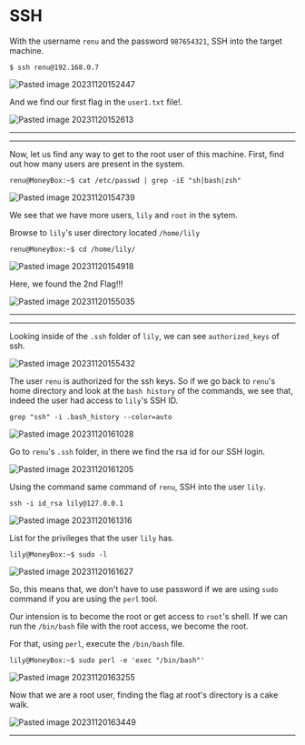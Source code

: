 # SSH

With the username `renu` and the password `987654321`, SSH into the target machine.

```
$ ssh renu@192.168.0.7
```

![Pasted image 20231120152447](https://github.com/Rao-Pranava/Money-Box/assets/93928268/6d03f8bd-b7ec-47b4-9667-19809bf79e3f)


And we find our first flag in the `user1.txt` file!.

![Pasted image 20231120152613](https://github.com/Rao-Pranava/Money-Box/assets/93928268/b83dc0a7-26b6-4c74-a02a-8b49b763cfe2)


----------------
---------

Now, let us find any way to get to the root user of this machine. First, find out how many users are present in the system.

```
renu@MoneyBox:~$ cat /etc/passwd | grep -iE "sh|bash|zsh"
```

![Pasted image 20231120154739](https://github.com/Rao-Pranava/Money-Box/assets/93928268/f5d776b0-22f9-4ed2-a2f2-026c183e810f)


We see that we have more users, `lily` and `root` in the sytem.

Browse to `lily`'s user directory located `/home/lily`

```
renu@MoneyBox:~$ cd /home/lily/
```

![Pasted image 20231120154918](https://github.com/Rao-Pranava/Money-Box/assets/93928268/d549e0f2-57ec-4753-b2a9-26e74cc2c20f)


Here, we found the 2nd Flag!!!

![Pasted image 20231120155035](https://github.com/Rao-Pranava/Money-Box/assets/93928268/fe6a7c5a-f740-4499-8812-f9db4a41e191)


---
--------------

Looking inside of the `.ssh` folder of `lily`, we can see `authorized_keys` of ssh.

![Pasted image 20231120155432](https://github.com/Rao-Pranava/Money-Box/assets/93928268/3239fe35-41b2-403d-a65d-eb88f6c15b39)


The user `renu` is authorized for the ssh keys. So if we go back to `renu`'s home directory and look at the `bash history` of the commands, we see that, indeed the user had access to `lily`'s SSH ID.

```
grep "ssh" -i .bash_history --color=auto
```

![Pasted image 20231120161028](https://github.com/Rao-Pranava/Money-Box/assets/93928268/809fd7db-d330-489c-92c2-cd7bbce38630)


Go to `renu`'s `.ssh` folder, in there we find the rsa id for our SSH login.

![Pasted image 20231120161205](https://github.com/Rao-Pranava/Money-Box/assets/93928268/2a14f4d4-6502-449c-81ba-97c3cf0b01d4)


Using the command same command of `renu`, SSH into the user `lily`.

```
ssh -i id_rsa lily@127.0.0.1
```

![Pasted image 20231120161316](https://github.com/Rao-Pranava/Money-Box/assets/93928268/0395d368-e0e8-4097-be83-063b551f0a9b)


List for the privileges that the user `lily` has.

```
lily@MoneyBox:~$ sudo -l
```

![Pasted image 20231120161627](https://github.com/Rao-Pranava/Money-Box/assets/93928268/bde7dc2a-60d7-4c61-8674-58040c6cdf42)


So, this means that, we don't have to use password if we are using `sudo` command if you are using the `perl` tool.

Our intension is to become the root or get access to `root`'s shell. If we can run the `/bin/bash` file with the root access, we become the root.

For that, using `perl`, execute the `/bin/bash` file.

```
lily@MoneyBox:~$ sudo perl -e 'exec "/bin/bash"'
```

![Pasted image 20231120163255](https://github.com/Rao-Pranava/Money-Box/assets/93928268/a3fbd074-580d-4fba-bf3a-6715005e9362)


Now that we are a root user, finding the flag at root's directory is a cake walk.

![Pasted image 20231120163449](https://github.com/Rao-Pranava/Money-Box/assets/93928268/adaf1a15-1e95-4257-9f63-ac786ce3b1fc)


------------
